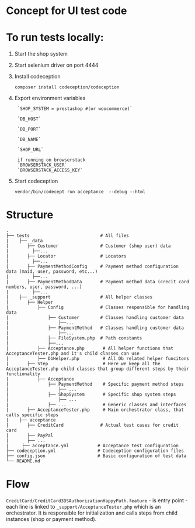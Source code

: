 # **Concept for UI test code**

To run tests locally:
========

1. Start the shop system
2. Start selenium driver on port 4444
3. Install codeception
    
    `composer install codeception/codeception`
4. Export environment variables

        `SHOP_SYSTEM = prestashop #(or woocommerce)`
        
        `DB_HOST`
        
        `DB_PORT`
        
        `DB_NAME`
        
        `SHOP_URL`
        
        if running on browserstack
        `BROWSERSTACK_USER`
        `BROWSERSTACK_ACCESS_KEY`
5. Start codeception 
    
    `vendor/bin/codecept run acceptance  --debug --html`

Structure
=====


    .
    ├── tests                           # All files
    |    ├── _data       
    |       ├── Customer                # Customer (shop user) data
    |         ├──...      
    |       ├── Locator                 # Locators     
    |         ├──...       
    |       ├── PaymentMethodConfig     # Payment method configuration data (maid, user, password, etc...) 
    |         ├──... 
    |       ├── PaymentMethodData       # Payment method data (crecit card numbers, user, password, ...)
    |         ├──... 
    |    ├── _support                   # All helper classes 
    |       ├── Helper                  
    |           ├── Config              # Classes responsible for handling data
    |               ├── Customer        # Classes handling customer data
    |                   ├──...   
    |               ├── PaymentMethod   # Classes handling customer data
    |                   ├──...
    |               ├── FileSystem.php  # Path constants
    |               ├──... 
    |           ├── Acceptance.php       # All helper functions that AcceptanceTester.php and it's child classes can use
    |           ├── DbHelper.php         # All Db related helper funcitons
    |       ├── Step                     # Here we keep all the AcceptanceTester.php child classes that group different steps by their functionality
    |           ├── Acceptance           
    |               ├── PaymentMethod    # Specific payment method steps       
    |                   ├── ...           
    |               ├── ShopSystem       # Specific shop system steps       
    |                   ├── ...         
    |               ├── ...              # Generic classes and interfaces
    |       ├── AcceptanceTester.php     # Main orchestrator class, that calls specific steps
    |    ├── acceptance  
    |       ├── CreditCard              # Actual test cases for credit card
    |       ├── PayPal
    |       ├── ...  
    |     ├── acceptance.yml           # Acceptance test configuration         
    ├── codeception.yml                # Codeception configuration files
    ├── config.json                    # Basic configuration of test data
    └── README.md

Flow
=====

`CreditCard/CreditCard3DSAuthorizationHappyPath.feature` - is entry point - each line is linked to 
`_support/AcceptanceTester.php` which is an orchestrator. It is responsible for initialization 
and calls steps from child instances (shop or payment method).



